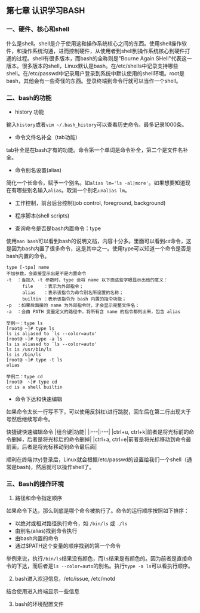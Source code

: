 ## 第七章 认识学习BASH
### 一、硬件、核心和shell

什么是shell。shell是介于使用这和操作系统核心之间的东西。使用shell操作软件，和操作系统沟通，进而控制硬件，从使用者到shell到操作系统核心到硬件打通的过程。shell有很多版本，而bash的全称则是"Bourne Again SHell"代表这一版本。很多版本的shell，Linux默认是bash。在/etc/shells中记录支持哪些shell。在/etc/passwd中记录用户登录到系统中默认使用的shell环境。root是bash，其他会有一些奇怪的东西。登录终端到命令行就可以当作一个shell。

### 二、bash的功能

* history 功能

输入`history`或者`vim ~/.bash_history`可以查看历史命令。最多记录1000条。

* 命令文件名补全（tab功能）

tab补全是在bash才有的功能。命令第一个单词是命令补全，第二个是文件名补全。

* 命令别名设置(alias)
  
简化一个长命令，赋予一个别名。如`alias lm='ls -al|more'`。如果想要知道现在有哪些别名输入`alias`。取消一个别名`unalias lm`。

* 工作控制，前台后台控制(job control, foreground, background)

* 程序脚本(shell scripts)

* 查询命令是否是bash内置命令：type

使用`man bash`可以看到bash的说明文档，内容十分多。里面可以看到`cd`命令，这是因为bash内置了很多命令，这是其中之一。使用type可以知道一个命令是否是bash内置的命令。
```
type [-tpa] name
不加参数，会直接显示出是不是内置命令
-t  ：当加入 -t 参数时，type 会将 name 以下面这些字眼显示出他的意义：
      file    ：表示为外部指令；
      alias   ：表示该指令为命令别名所设置的名称；
      builtin ：表示该指令为 bash 内置的指令功能；
-p  ：如果后面接的 name 为外部指令时，才会显示完整文件名；
-a  ：会由 PATH 变量定义的路径中，将所有含 name 的指令都列出来，包含 alias

举例一：type ls
[root@ ~]# type ls
ls is aliased to `ls --color=auto'
[root@ ~]# type -a ls
ls is aliased to `ls --color=auto'
ls is /usr/bin/ls
ls is /bin/ls
[root@ ~]# type -t ls
alias

举例二：type cd
[root@  ~]# type cd
cd is a shell builtin
```

* 命令下达和快速编辑

如果命令太长一行写不下，可以使用反斜杠\进行跳脱，回车后在第二行出现大于号然后继续写命令。

快捷键快速编辑命令
|组合键|功能|
|:---|:---|
|ctrl+u, ctrl+k|前者是将光标前的命令删掉，后者是将光标后的命令删掉|
|ctrl+a, ctrl+e|前者是将光标移动到命令最前面，后者是将光标移动到命令最后面|

顺利在终端(tty)登录后，Linux就会根据/etc/passwd的设置给我们一个shell（通常是bash)，然后就可以操作shell了。

### 三、Bash的操作环境

1. 路径和命令指定顺序

如果命令下达，那么到底是哪个命令被执行了。命令的运行顺序按照如下排序：

* 以绝对或相对路径执行命令，如 `/bin/ls` 或 `./ls`
* 由别名(alias)找到命令执行
* 由bash内置的命令
* 通过$PATH这个变量的顺序找到的第一个命令

举例来说，执行`/bin/ls`结果没有颜色，而`ls`结果是有颜色的。因为前者是直接命令的下达，而后者是`ls --color=auto`的别名。执行`type -a ls`可以看执行顺序。

2. bash进入欢迎信息，/etc/issue, /etc/motd

结合使用进入终端显示一些信息

3. bash的环境配置文件

